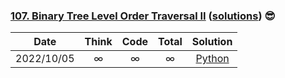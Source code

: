 ### [107. Binary Tree Level Order Traversal II](https://leetcode.com/problems/binary-tree-level-order-traversal-ii/) ([solutions](https://github.com/jxcrw/pazuru/blob/main/leetcode/107.%20Binary%20Tree%20Level%20Order%20Traversal%20II)) 😎

|    Date    | Think | Code | Total |                                                                  Solution                                                                   |
|:----------:|:-----:|:----:|:-----:|:-------------------------------------------------------------------------------------------------------------------------------------------:|
| 2022/10/05 |   ∞   |  ∞   |   ∞   | [Python](https://github.com/jxcrw/pazuru/blob/main/leetcode/107.%20Binary%20Tree%20Level%20Order%20Traversal%20II/level_order_ii.py) |
